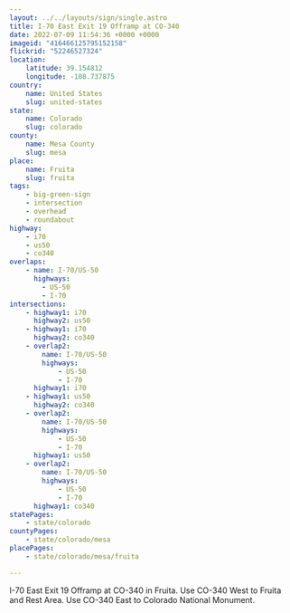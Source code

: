 ```yaml
---
layout: ../../layouts/sign/single.astro
title: I-70 East Exit 19 Offramp at CO-340
date: 2022-07-09 11:54:36 +0000 +0000
imageid: "416466125795152158"
flickrid: "52246527324"
location:
    latitude: 39.154812
    longitude: -108.737875
country:
    name: United States
    slug: united-states
state:
    name: Colorado
    slug: colorado
county:
    name: Mesa County
    slug: mesa
place:
    name: Fruita
    slug: fruita
tags:
    - big-green-sign
    - intersection
    - overhead
    - roundabout
highway:
    - i70
    - us50
    - co340
overlaps:
    - name: I-70/US-50
      highways:
        - US-50
        - I-70
intersections:
    - highway1: i70
      highway2: us50
    - highway1: i70
      highway2: co340
    - overlap2:
        name: I-70/US-50
        highways:
            - US-50
            - I-70
      highway1: i70
    - highway1: us50
      highway2: co340
    - overlap2:
        name: I-70/US-50
        highways:
            - US-50
            - I-70
      highway1: us50
    - overlap2:
        name: I-70/US-50
        highways:
            - US-50
            - I-70
      highway1: co340
statePages:
    - state/colorado
countyPages:
    - state/colorado/mesa
placePages:
    - state/colorado/mesa/fruita

---
```

I-70 East Exit 19 Offramp at CO-340 in Fruita.  Use CO-340 West to Fruita and Rest Area.  Use CO-340 East to Colorado National Monument.